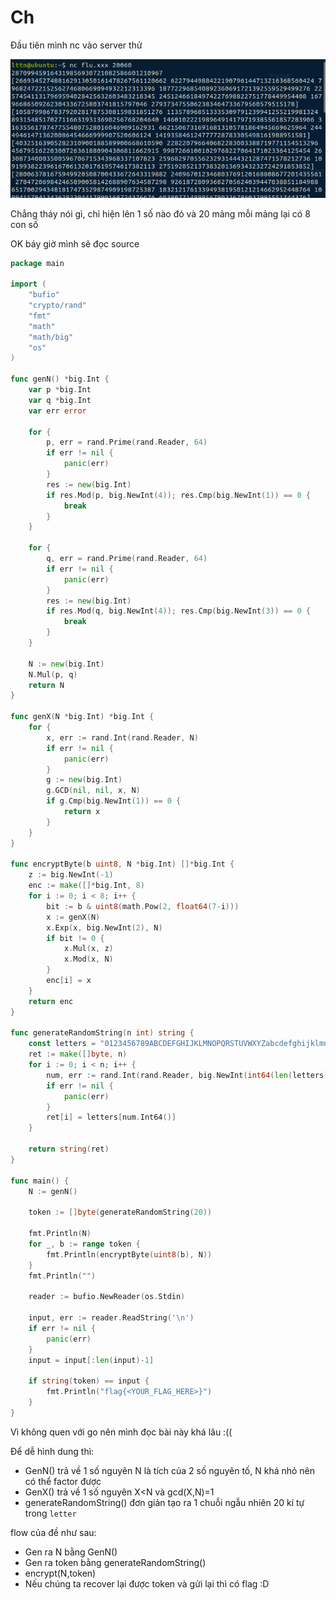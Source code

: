 # Ch

Đầu tiên mình nc vào server thử 

![](https://github.com/lttn1204/CTF/blob/main/2021/Hack.lu/image/p1.png)

Chẳng tháy nói gì, chỉ hiện lên 1 số nào đó và 20 mảng mỗi mảng lại có 8 con số 

OK báy giờ mình sẽ đọc source

``` go
package main

import (
	"bufio"
	"crypto/rand"
	"fmt"
	"math"
	"math/big"
	"os"
)

func genN() *big.Int {
	var p *big.Int
	var q *big.Int
	var err error

	for {
		p, err = rand.Prime(rand.Reader, 64)
		if err != nil {
			panic(err)
		}
		res := new(big.Int)
		if res.Mod(p, big.NewInt(4)); res.Cmp(big.NewInt(1)) == 0 {
			break
		}
	}

	for {
		q, err = rand.Prime(rand.Reader, 64)
		if err != nil {
			panic(err)
		}
		res := new(big.Int)
		if res.Mod(q, big.NewInt(4)); res.Cmp(big.NewInt(3)) == 0 {
			break
		}
	}

	N := new(big.Int)
	N.Mul(p, q)
	return N
}

func genX(N *big.Int) *big.Int {
	for {
		x, err := rand.Int(rand.Reader, N)
		if err != nil {
			panic(err)
		}
		g := new(big.Int)
		g.GCD(nil, nil, x, N)
		if g.Cmp(big.NewInt(1)) == 0 {
			return x
		}
	}
}

func encryptByte(b uint8, N *big.Int) []*big.Int {
	z := big.NewInt(-1)
	enc := make([]*big.Int, 8)
	for i := 0; i < 8; i++ {
		bit := b & uint8(math.Pow(2, float64(7-i)))
		x := genX(N)
		x.Exp(x, big.NewInt(2), N)
		if bit != 0 {
			x.Mul(x, z)
			x.Mod(x, N)
		}
		enc[i] = x
	}
	return enc
}

func generateRandomString(n int) string {
	const letters = "0123456789ABCDEFGHIJKLMNOPQRSTUVWXYZabcdefghijklmnopqrstuvwxyz-"
	ret := make([]byte, n)
	for i := 0; i < n; i++ {
		num, err := rand.Int(rand.Reader, big.NewInt(int64(len(letters))))
		if err != nil {
			panic(err)
		}
		ret[i] = letters[num.Int64()]
	}

	return string(ret)
}

func main() {
	N := genN()

	token := []byte(generateRandomString(20))

	fmt.Println(N)
	for _, b := range token {
		fmt.Println(encryptByte(uint8(b), N))
	}
	fmt.Println("")

	reader := bufio.NewReader(os.Stdin)

	input, err := reader.ReadString('\n')
	if err != nil {
		panic(err)
	}
	input = input[:len(input)-1]

	if string(token) == input {
		fmt.Println("flag{<YOUR_FLAG_HERE>}")
	}
}
```

Vì không quen với go nên mình đọc bài này khá lâu :((

Để dễ hình dung thì:
* GenN() trả về 1 số nguyên N là tích của 2 số nguyên tố, N khá nhỏ nên có thể factor được
* GenX() trả về 1 số nguyên X<N và gcd(X,N)=1
* generateRandomString() đơn giản tạo ra 1 chuỗi ngẫu nhiên 20 kí tự trong ```letter```

flow của đề như sau: 
* Gen ra N bằng GenN()
* Gen ra token bằng generateRandomString()
* encrypt(N,token)
* Nếu chúng ta recover lại được token và gửi lại thì có flag :D


